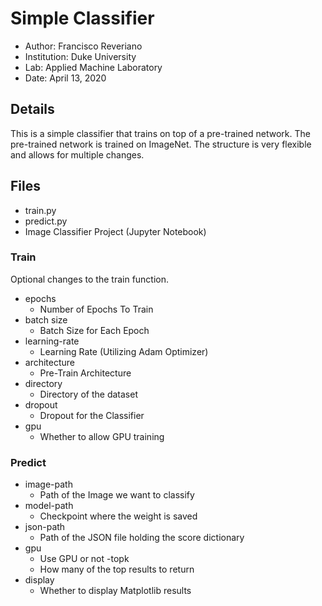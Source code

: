 # Simple Classifier

- Author: Francisco Reveriano
- Institution: Duke University 
- Lab: Applied Machine Laboratory 
- Date: April 13, 2020

## Details
This is a simple classifier that trains on top of a pre-trained network. 
The pre-trained network is trained on ImageNet. The structure is very flexible and allows for multiple changes. 

## Files 
- train.py 
- predict.py 
- Image Classifier Project (Jupyter Notebook)

### Train
Optional changes to the train function. 
- epochs
    - Number of Epochs To Train
- batch size 
    - Batch Size for Each Epoch
- learning-rate 
    - Learning Rate (Utilizing Adam Optimizer)
- architecture 
    - Pre-Train Architecture
- directory
    - Directory of the dataset
- dropout
    - Dropout for the Classifier
- gpu 
    - Whether to allow GPU training

### Predict
- image-path
    - Path of the Image we want to classify
- model-path
    - Checkpoint where the weight is saved
- json-path
    - Path of the JSON file holding the score dictionary
- gpu
    - Use GPU or not
-topk
    - How many of the top results to return
- display
    - Whether to display Matplotlib results